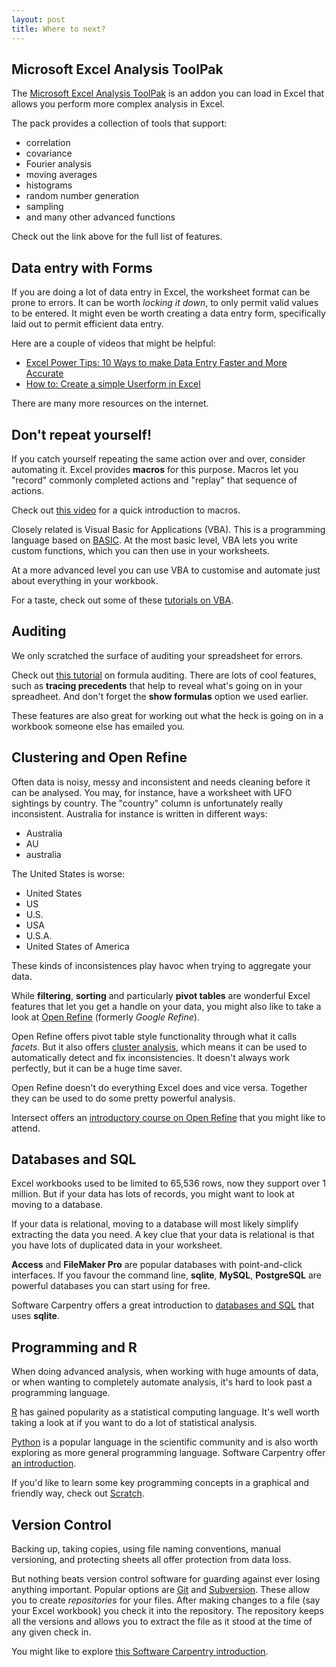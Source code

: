 ```yaml
---
layout: post
title: Where to next? 
---
```


## Microsoft Excel Analysis ToolPak

The [Microsoft Excel Analysis ToolPak](http://office.microsoft.com/en-au/excel-help/use-the-analysis-toolpak-to-perform-complex-data-analysis-HP010342762.aspx) is an addon you can load in Excel that allows you perform more complex analysis in Excel. 

The pack provides a collection of tools that support:

* correlation
* covariance
* Fourier analysis
* moving averages
* histograms
* random number generation
* sampling
* and many other advanced functions

Check out the link above for the full list of features.

## Data entry with Forms

If you are doing a lot of data entry in Excel, the worksheet format can be prone to errors. It can be worth _locking it down_, to only permit valid values to be entered. It might even be worth creating a data entry form, specifically laid out to permit efficient data entry.

Here are a couple of videos that might be helpful:

* [Excel Power Tips: 10 Ways to make Data Entry Faster and More Accurate](https://www.youtube.com/watch?v=6BErKQ29Jjc)
* [How to: Create a simple Userform in Excel](https://www.youtube.com/watch?v=5oXcct1mOUw)

There are many more resources on the internet.

## Don't repeat yourself!

If you catch yourself repeating the same action over and over, consider automating it. Excel provides **macros** for this purpose. Macros let you "record" commonly completed actions and "replay" that sequence of actions.

Check out [this video](http://office.microsoft.com/en-us/excel-help/video-work-with-macros-VA104034656.aspx?CTT=5&origin=HA104032083) for a quick introduction to macros.

Closely related is Visual Basic for Applications (VBA). This is a programming language based on [BASIC](http://en.wikipedia.org/wiki/BASIC). At the most basic level, VBA lets you write custom functions, which you can then use in your worksheets.

At a more advanced level you can use VBA to customise and automate just about everything in your workbook.

For a taste, check out some of these [tutorials on VBA](http://www.excel-easy.com/vba.html).

## Auditing 

We only scratched the surface of auditing your spreadsheet for errors.

Check out [this tutorial](http://www.excel-easy.com/examples/formula-auditing.html) on formula auditing. There are lots of cool features, such as **tracing precedents** that help to reveal what's going on in your spreadheet. And don't forget the **show formulas** option we used earlier.

These features are also great for working out what the heck is going on in a workbook someone else has emailed you.

## Clustering and Open Refine
Often data is noisy, messy and inconsistent and needs cleaning before it can be analysed. You may, for instance, have a worksheet with UFO sightings by country. The "country" column is unfortunately really inconsistent. Australia for instance is written in different ways:

* Australia
* AU
* australia

The United States is worse:

* United States
* US
* U.S.
* USA
* U.S.A.
* United States of America

These kinds of inconsistences play havoc when trying to aggregate your data.

While **filtering**, **sorting** and particularly **pivot tables** are wonderful Excel features that let you get a handle on your data, you might also like to take a look at [Open Refine](http://openrefine.org/) (formerly _Google Refine_). 

Open Refine offers pivot table style functionality through what it calls *facets*. But it also offers [cluster analysis](http://en.wikipedia.org/wiki/Cluster_analysis), which means it can be used to automatically detect and fix inconsistencies. It doesn't always work perfectly, but it can be a huge time saver.

Open Refine doesn't do everything Excel does and vice versa. Together they can be used to do some pretty powerful analysis.

Intersect offers an [introductory course on Open Refine](http://www.intersect.org.au/training) that you might like to attend.

## Databases and SQL

Excel workbooks used to be limited to 65,536 rows, now they support over 1 million. But if your data has lots of records, you might want to look at moving to a database.

If your data is relational, moving to a database will most likely simplify extracting the data you need. A key clue that your data is relational is that you have lots of duplicated data in your worksheet.

**Access** and **FileMaker Pro** are popular databases with point-and-click interfaces. If you favour the command line, **sqlite**, **MySQL**, **PostgreSQL** are powerful databases you can start using for free. 

Software Carpentry offers a great introduction to [databases and SQL](http://software-carpentry.org/v5/novice/sql/index.html) that uses **sqlite**.

## Programming and R

When doing advanced analysis, when working with huge amounts of data, or when wanting to completely automate analysis, it's hard to look past a programming language.

[R](http://www.r-project.org/) has gained popularity as a statistical computing language. It's well worth taking a look at if you want to do a lot of statistical analysis.

[Python](https://www.python.org/) is a popular language in the scientific community and is also worth exploring as more general programming language. Software Carpentry offer [an introduction](http://software-carpentry.org/v5/novice/python/index.html).

If you'd like to learn some key programming concepts in a graphical and friendly way, check out [Scratch](http://scratch.mit.edu/).

## Version Control

Backing up, taking copies, using file naming conventions, manual versioning, and protecting sheets all offer protection from data loss.

But nothing beats version control software for guarding against ever losing anything important. Popular options are [Git](http://git-scm.com/) and [Subversion](http://subversion.apache.org/). These allow you to create *repositories* for your files. After making changes to a file (say your Excel workbook) you check it into the repository. The repository keeps all the versions and allows you to extract the file as it stood at the time of any given check in.

You might like to explore [this Software Carpentry introduction](http://software-carpentry.org/v5/novice/git/index.html).


